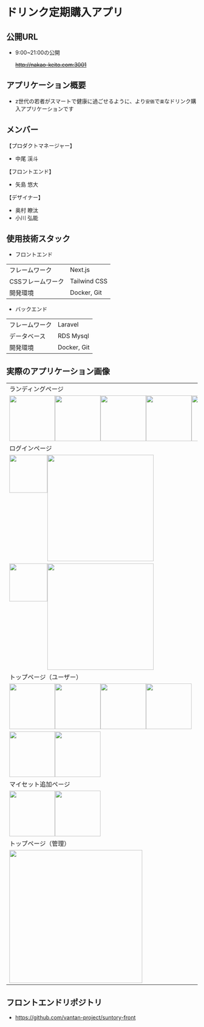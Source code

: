 # ドリンク定期購入アプリ
## 公開URL
- 9:00~21:00の公開

  ~~http://nakao-keito.com:3001~~

## アプリケーション概要
- z世代の若者がスマートで健康に過ごせるように、より`安価`で`楽`なドリンク購入アプリケーションです

## メンバー
【プロダクトマネージャー】
- 中尾 渓斗

【フロントエンド】
- 矢島 悠大

【デザイナー】
- 奥村 瞭汰
- 小川 弘能

## 使用技術スタック
- フロントエンド
<table>
    <tr>
        <td>フレームワーク</td>
        <td>Next.js</td>
    </tr>
    <tr>
        <td>CSSフレームワーク</td>
        <td>Tailwind CSS</td>
    </tr>
    <tr>
        <td>開発環境</td>
        <td>Docker, Git</td>
    </tr>
</table>

- バックエンド
<table>
    <tr>
        <td>フレームワーク</td>
        <td>Laravel</td>
    </tr>
    <tr>
        <td>データベース</td>
        <td>RDS Mysql</td>
    </tr>
    <tr>
        <td>開発環境</td>
        <td>Docker, Git</td>
    </tr>
</table>

## 実際のアプリケーション画像
<table>
    <tr>
        <td colspan="6">ランディングページ</td>
    </tr>
    <tr>
        <td colspan="6" style="display: flex">
            <img width="120px" height="auto" src="https://github.com/user-attachments/assets/f6619ad0-b580-48dc-8e70-d39afd3faaca" />
            <img width="120px" height="auto" src="https://github.com/user-attachments/assets/a900d83b-13e0-40a4-933a-0b124b22de3f" />
            <img width="120px" height="auto" src="https://github.com/user-attachments/assets/1d3c5a0f-366a-40bd-be51-34e7b0616dae" />
            <img width="120px" height="auto" src="https://github.com/user-attachments/assets/0c1937b9-f046-4e07-bb47-c6635e39e821" />
            <img width="120px" height="auto" src="https://github.com/user-attachments/assets/0402977e-51e1-4bda-b6c7-8a7ebeea9ab4" />
            <img width="120px" height="auto" src="https://github.com/user-attachments/assets/e123bad2-c394-4e27-a083-4404261c3f2c" />
        </td>
    </tr>
    <tr>
        <td colspan="3">
            ログインページ
        </td>
        <td colspan="3">
            サインアップページ
        </td>
    </tr>
    <tr>
        <td colspan="3" style="display: flex">
            <img width="100px" height="auto" src="https://github.com/user-attachments/assets/fa6f819e-95d2-4131-bc07-0e66c1bafb00" />
            <img width="280px" height="auto" src="https://github.com/user-attachments/assets/a4db4b30-c7f2-4e62-8053-11018ec03cc6" />
        </td>
        <td colspan="3" style="display: flex">
            <img width="100px" height="auto" src="https://github.com/user-attachments/assets/a6763796-745a-402b-b5a4-e716e6f47d0d" />
            <img width="280px" height="auto" src="https://github.com/user-attachments/assets/38e43145-fe72-4a41-a09c-182c87c64dc3" />
        </td>
    </tr>
    <tr>
        <td colspan="4">トップページ（ユーザー）</td>
        <td colspan="2">マイセット一覧ページ</td>
    </tr>
    <tr>
        <td colspan="4" style="display: flex">
            <img width="120px" height="auto" src="https://github.com/user-attachments/assets/a8c9d6d0-17e0-4df9-a40e-f04d9fd1b4ab" />
            <img width="120px" height="auto" src="https://github.com/user-attachments/assets/8f4429f5-de2d-4182-bb0b-086b7f78fa31" />
            <img width="120px" height="auto" src="https://github.com/user-attachments/assets/cea31267-f134-4e82-b623-75469fa3d5d5" />
            <img width="120px" height="auto" src="https://github.com/user-attachments/assets/dec0af3c-218b-44e9-b50e-e27e8bd4ff93" />
        </td>
        <td colspan="2" style="display: flex">
            <img width="120px" height="auto" src="https://github.com/user-attachments/assets/bd968c91-3cd7-4e4e-bfc0-af6477cba6eb" />
            <img width="120px" height="auto" src="https://github.com/user-attachments/assets/425e056e-b698-49cb-993e-bf8d944f6c0c" />
        </td>
    </tr>
    <tr>
        <td colspan="2">
            マイセット追加ページ
        </td>
        <td colspan="2">
            プラン変更ページ
        </td>
        <td colspan="2">
            設定ページ
        </td>
    </tr>
    <tr>
        <td colspan="2" style="display: flex">
            <img width="120px" height="auto" src="https://github.com/user-attachments/assets/5f474c82-acad-4c3f-8769-c438f7828710" />
            <img width="120px" height="auto" src="https://github.com/user-attachments/assets/e3bed43f-26a9-453a-81b3-e1aa7746c64f" />
        </td>
        <td colspan="2">
            <img width="120px" height="auto" src="https://github.com/user-attachments/assets/6bd18538-00d8-41e3-aa37-80896f9e4499" />
        </td>
        <td colspan="2">
            <img width="120px" height="auto" src="https://github.com/user-attachments/assets/10b0a04e-dd20-4367-80a3-698985edd3a1" />
        </td>
    </tr>
    <tr>
        <td colspan="2">トップページ（管理）</td>
        <td colspan="2">ドリンク一覧ページ</td>
        <td colspan="2">ドリンク追加, 編集ページ</td>
    </tr>
    <tr>
        <td colspan="2">
            <img width="350px" height="auto" src="https://github.com/user-attachments/assets/27c94363-18e6-4f63-8497-8a110101f62f" />
        </td>
        <td colspan="2">
            <img width="350px" height="auto" src="https://github.com/user-attachments/assets/8c745c54-0ce2-4a81-94e8-f4db4658264f" />
        </td>
        <td colspan="2">
            <img width="350px" height="auto" src="https://github.com/user-attachments/assets/1e5165fb-7725-45b1-9938-6d3bd0342bbf" />
        </td>
    </tr>
</table>

## フロントエンドリポジトリ
- https://github.com/vantan-project/suntory-front
